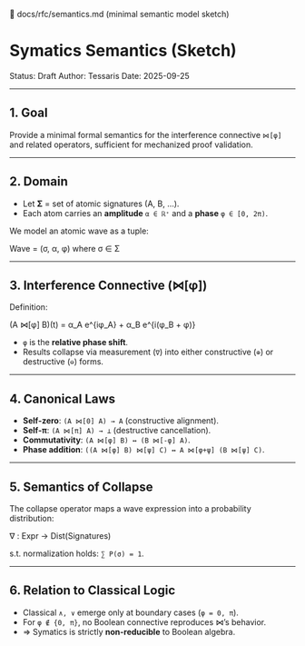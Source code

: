 📄 docs/rfc/semantics.md (minimal semantic model sketch)

# Symatics Semantics (Sketch)

Status: Draft
Author: Tessaris
Date: 2025-09-25

---

## 1. Goal
Provide a minimal formal semantics for the interference connective `⋈[φ]` and related operators, sufficient for mechanized proof validation.

---

## 2. Domain
- Let **Σ** = set of atomic signatures (A, B, …).
- Each atom carries an **amplitude** `α ∈ ℝ⁺` and a **phase** `φ ∈ [0, 2π)`.

We model an atomic wave as a tuple:

Wave = (σ, α, φ)   where σ ∈ Σ

---

## 3. Interference Connective (⋈[φ])
Definition:

(A ⋈[φ] B)(t) = α_A e^{iφ_A} + α_B e^{i(φ_B + φ)}

- `φ` is the **relative phase shift**.
- Results collapse via measurement (`∇`) into either constructive (`⊕`) or destructive (`⊖`) forms.

---

## 4. Canonical Laws
- **Self-zero**: `(A ⋈[0] A) → A` (constructive alignment).
- **Self-π**: `(A ⋈[π] A) → ⊥` (destructive cancellation).
- **Commutativity**: `(A ⋈[φ] B) ↔ (B ⋈[-φ] A)`.
- **Phase addition**: `((A ⋈[φ] B) ⋈[ψ] C) ↔ A ⋈[φ+ψ] (B ⋈[ψ] C)`.

---

## 5. Semantics of Collapse
The collapse operator maps a wave expression into a probability distribution:

∇ : Expr → Dist(Signatures)

s.t. normalization holds: `∑ P(σ) = 1`.

---

## 6. Relation to Classical Logic
- Classical `∧, ∨` emerge only at boundary cases (`φ = 0, π`).
- For `φ ∉ {0, π}`, no Boolean connective reproduces ⋈’s behavior.
- ⇒ Symatics is strictly **non-reducible** to Boolean algebra.

